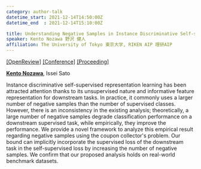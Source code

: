 ```yaml
---
category: author-talk
datetime_start: 2021-12-14T14:50:00Z
datetime_end  : 2021-12-14T15:10:00Z

title: Understanding Negative Samples in Instance Discriminative Self-supervised Representation Learning
speaker: Kento Nozawa 野沢 健人
affiliation: The University of Tokyo 東京大学, RIKEN AIP 理研AIP
---
```


[[OpenReview]](https://openreview.net/forum?id=pZ5X_svdPQ)
[[Conference]](https://neurips.cc/Conferences/2021/Schedule?showEvent=27316)
[[Proceeding]](https://proceedings.neurips.cc/paper/2021/hash/2dace78f80bc92e6d7493423d729448e-Abstract.html)

[**Kento Nozawa**](https://nzw0301.github.io), Issei Sato

Instance discriminative self-supervised representation learning has been attracted attention thanks to its unsupervised nature and informative feature representation for downstream tasks. In practice, it commonly uses a larger number of negative samples than the number of supervised classes. However, there is an inconsistency in the existing analysis; theoretically, a large number of negative samples degrade classification performance on a downstream supervised task, while empirically, they improve the performance. We provide a novel framework to analyze this empirical result regarding negative samples using the coupon collector's problem. Our bound can implicitly incorporate the supervised loss of the downstream task in the self-supervised loss by increasing the number of negative samples. We confirm that our proposed analysis holds on real-world benchmark datasets.
